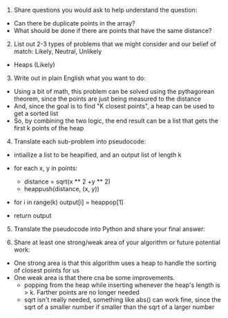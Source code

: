 1. Share questions you would ask to help understand the question:
- Can there be duplicate points in the array?
- What should be done if there are points that have the same distance?

2. List out 2-3 types of problems that we might consider and our belief of match: Likely, Neutral, Unlikely
- Heaps (Likely)

3. Write out in plain English what you want to do: 
- Using a bit of math, this problem can be solved using the pythagorean theorem, since the points are just being measured to the distance
- And, since the goal is to find "K closest points", a heap can be used to get a sorted list
- So, by combining the two logic, the end result can be a list that gets the first k points of the heap

4. Translate each sub-problem into pseudocode:
- intiailize a list to be heapified, and an output list of length k 
- for each x, y in points:
    - distance = sqrt(x ** 2 +y ** 2) 
    - heappush(distance, (x, y))

- for i in range(k)
    output[i] = heappop[1]

- return output

5. Translate the pseudocode into Python and share your final answer:
  <!-- class Solution:
    def kClosest(self, points: List[List[int]], k: int) -> List[List[int]]:
        heap = []
        heapq.heapify(heap)
        output = [0] * k

        for x,y in points:
            distance = sqrt(x ** 2 + y ** 2)                
            heapq.heappush(heap, (distance, (x,y)))

        for i in range(k):
            output[i] = heapq.heappop(heap)[1]
            
        return output  -->

6. Share at least one strong/weak area of your algorithm or future potential work:
- One strong area is that this algorithm uses a heap to handle the sorting of closest points for us
- One weak area is that there cna be some improvements. 
    - popping from the heap while inserting whenever the heap's length is > k. Farther points are no longer needed
    - sqrt isn't really needed, something like abs() can work fine, since the sqrt of a smaller number if smaller than the sqrt of a larger number